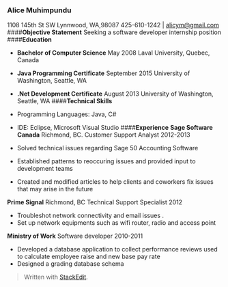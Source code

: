 ### **Alice Muhimpundu**
1108 145th St SW  Lynnwood, WA,98087
425-610-1242 |  alicym@gmail.com
####**Objective Statement**
Seeking a software developer internship position
####**Education**

 - **Bachelor of Computer Science**    May 2008 
Laval University, Quebec, Canada
 - **Java Programming Certificate** September 2015
University of Washington, Seattle, WA
 - **.Net Development Certificate**   August 2013
University of Washington, Seattle, WA
####**Technical Skills**
 - Programming Languages: Java, C#
 - IDE: Eclipse, Microsoft Visual Studio
####**Experience**
**Sage Software Canada** Richmond, BC.
Customer Support Analyst  2012-2013
 
 
 - Solved technical issues regarding Sage 50 Accounting Software
 - Established patterns to reoccuring  issues and provided input to development teams
 - Created and modified articles to help clients and coworkers fix issues that may arise in the future

**Prime Signal** Richmond, BC
Technical Support Specialist 2012

 - Troubleshot network connectivity and email issues .
 - Set up network equipments such as wifi router, radio and access point

**Ministry of Work**
Software developer 2010-2011

 - Developed a database application to collect performance reviews used to calculate employee raise and new base pay rate
 - Designed a grading database schema

> Written with [StackEdit](https://stackedit.io/).